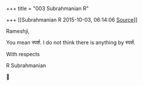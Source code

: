+++
title = "003 Subrahmanian R"

+++
[[Subrahmanian R	2015-10-03, 06:14:06 [Source](https://groups.google.com/g/samskrita/c/AOsqOg9EIz0)]]



Rameshji,

  

You mean स्पर्श. I do not think there is anything by स्पर्स.

  

With respects

R Subrahmanian



